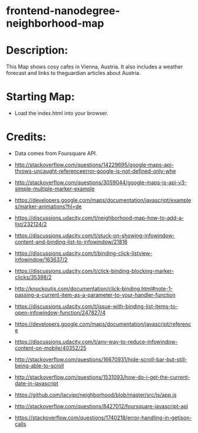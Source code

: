 frontend-nanodegree-neighborhood-map
====================================

# Description:
This Map shows cosy cafes in Vienna, Austria. It also includes a weather forecast
and links to theguardian articles about Austria.

# Starting Map:
* Load the index.html into your browser.

# Credits:

* Data comes from Foursquare API.

* http://stackoverflow.com/questions/14229695/google-maps-api-throws-uncaught-referenceerror-google-is-not-defined-only-whe

* http://stackoverflow.com/questions/3059044/google-maps-js-api-v3-simple-multiple-marker-example

* https://developers.google.com/maps/documentation/javascript/examples/marker-animations?hl=de

* https://discussions.udacity.com/t/neighborhood-map-how-to-add-a-list/232124/2

* https://discussions.udacity.com/t/stuck-on-showing-infowindow-content-and-binding-list-to-infowindow/21816

* https://discussions.udacity.com/t/binding-click-listview-infowindow/163637/2

* https://discussions.udacity.com/t/click-binding-blocking-marker-clicks/35398/2


* http://knockoutjs.com/documentation/click-binding.html#note-1-passing-a-current-item-as-a-parameter-to-your-handler-function

* https://discussions.udacity.com/t/issue-with-binding-list-items-to-open-infowindow-function/247827/4

* https://developers.google.com/maps/documentation/javascript/reference

* https://discussions.udacity.com/t/any-way-to-reduce-infowindow-content-on-mobile/40352/25

* http://stackoverflow.com/questions/16670931/hide-scroll-bar-but-still-being-able-to-scroll

* http://stackoverflow.com/questions/1531093/how-do-i-get-the-current-date-in-javascript

* https://github.com/lacyjpr/neighborhood/blob/master/src/js/app.js

* http://stackoverflow.com/questions/8427012/foursquare-javascript-api

* https://stackoverflow.com/questions/1740218/error-handling-in-getjson-calls
